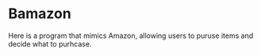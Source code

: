 # Bamazon

Here is a program that mimics Amazon, allowing users to puruse items and decide what to purhcase.
